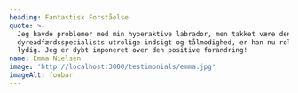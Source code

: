 ```yaml
---
heading: Fantastisk Forståelse
quote: >-
  Jeg havde problemer med min hyperaktive labrador, men takket være denne
  dyreadfærdsspecialists utrolige indsigt og tålmodighed, er han nu rolig og
  lydig. Jeg er dybt imponeret over den positive forandring!
name: Emma Nielsen
image: 'http://localhost:3000/testimonials/emma.jpg'
imageAlt: foobar
---
```


